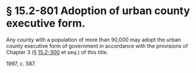 # § 15.2-801 Adoption of urban county executive form.

<p>Any county with a population of more than 90,000 may adopt the urban county executive form of government in accordance with the provisions of Chapter 3 (§ <a href='http://law.lis.virginia.gov/vacode/15.2-300/'>15.2-300</a> et seq.) of this title.</p><p>1997, c. 587.</p>